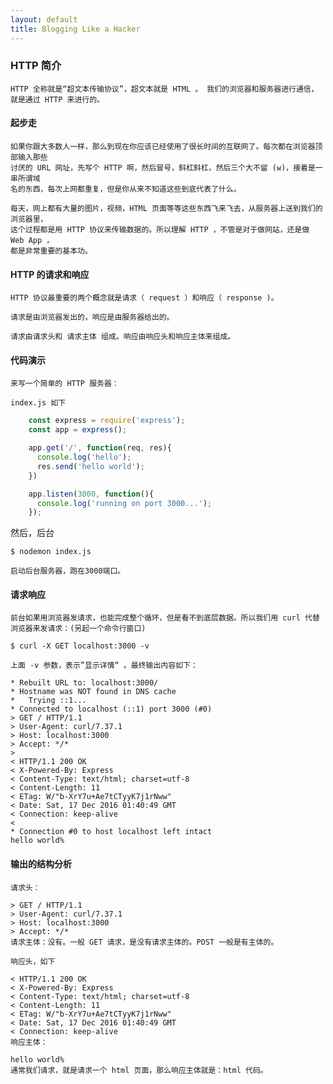 ```yaml
---
layout: default
title: Blogging Like a Hacker
---
```



###  HTTP 简介

    HTTP 全称就是“超文本传输协议”，超文本就是 HTML 。 我们的浏览器和服务器进行通信，
    就是通过 HTTP 来进行的。

####  起步走

    如果你跟大多数人一样，那么到现在你应该已经使用了很长时间的互联网了。每次都在浏览器顶部输入那些
    讨厌的 URL 网址，先写个 HTTP 啊，然后冒号，斜杠斜杠，然后三个大不留 (w)，接着是一串所谓域
    名的东西，每次上网都重复，但是你从来不知道这些到底代表了什么。

    每天，网上都有大量的图片，视频，HTML 页面等等这些东西飞来飞去，从服务器上送到我们的浏览器里，
    这个过程都是用 HTTP 协议来传输数据的。所以理解 HTTP ，不管是对于做网站，还是做 Web App ，
    都是非常重要的基本功。



####  HTTP 的请求和响应

    HTTP 协议最重要的两个概念就是请求（ request ）和响应（ response )。

    请求是由浏览器发出的，响应是由服务器给出的。

    请求由请求头和 请求主体 组成。响应由响应头和响应主体来组成。

####  代码演示

    来写一个简单的 HTTP 服务器：

    index.js 如下

```js
    const express = require('express');
    const app = express();

    app.get('/', function(req, res){
      console.log('hello');
      res.send('hello world');
    })

    app.listen(3000, function(){
      console.log('running on port 3000...');
    });
```

然后，后台

    $ nodemon index.js

    启动后台服务器，跑在3000端口。

#### 请求响应

    前台如果用浏览器发请求，也能完成整个循环，但是看不到底层数据。所以我们用 curl 代替 浏览器来发请求：(另起一个命令行窗口)

    $ curl -X GET localhost:3000 -v

    上面 -v 参数，表示”显示详情“ 。最终输出内容如下：

    * Rebuilt URL to: localhost:3000/
    * Hostname was NOT found in DNS cache
    *   Trying ::1...
    * Connected to localhost (::1) port 3000 (#0)
    > GET / HTTP/1.1
    > User-Agent: curl/7.37.1
    > Host: localhost:3000
    > Accept: */*
    >
    < HTTP/1.1 200 OK
    < X-Powered-By: Express
    < Content-Type: text/html; charset=utf-8
    < Content-Length: 11
    < ETag: W/"b-XrY7u+Ae7tCTyyK7j1rNww"
    < Date: Sat, 17 Dec 2016 01:40:49 GMT
    < Connection: keep-alive
    <
    * Connection #0 to host localhost left intact
    hello world%

####  输出的结构分析

    请求头：

    > GET / HTTP/1.1
    > User-Agent: curl/7.37.1
    > Host: localhost:3000
    > Accept: */*
    请求主体：没有。一般 GET 请求，是没有请求主体的。POST 一般是有主体的。

    响应头，如下

    < HTTP/1.1 200 OK
    < X-Powered-By: Express
    < Content-Type: text/html; charset=utf-8
    < Content-Length: 11
    < ETag: W/"b-XrY7u+Ae7tCTyyK7j1rNww"
    < Date: Sat, 17 Dec 2016 01:40:49 GMT
    < Connection: keep-alive
    响应主体：

    hello world%
    通常我们请求，就是请求一个 html 页面，那么响应主体就是：html 代码。
